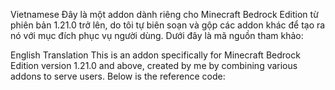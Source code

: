 Vietnamese 
Đây là một addon dành riêng cho Minecraft Bedrock Edition từ phiên bản 1.21.0 trở lên, do tôi tự biên soạn và gộp các addon khác để tạo ra nó với mục đích phục vụ người dùng. Dưới đây là mã nguồn tham khảo:

English Translation
This is an addon specifically for Minecraft Bedrock Edition version 1.21.0 and above, created by me by combining various addons to serve users. Below is the reference code:
